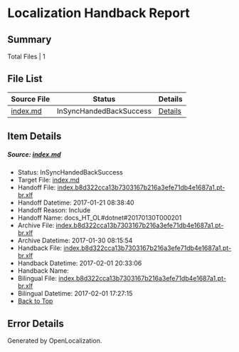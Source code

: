 # <a name='report-top'></a> Localization Handback Report

## Summary
 Total Files | 1

## File List
 Source File | Status | Details 
 ----------- | ------ | ------- 
 [index.md](https://github.com/dotnet/docs/blob/2ad428dcda9ef213a8487c35a48b33929259abba/index.md) | InSyncHandedBackSuccess | [Details](#44b21665593717023aef7a85fe88a60d075193277446)

## Item Details
##### <a name='44b21665593717023aef7a85fe88a60d075193277446'></a> Source: [index.md](https://github.com/dotnet/docs/blob/2ad428dcda9ef213a8487c35a48b33929259abba/index.md)
* Status: InSyncHandedBackSuccess
* Target File: [index.md](https://github.com/dotnet/docs.pt-br/blob/0f98b611390dd57d609f68f89bada014310163c9/index.md)
* Handoff File: [index.b8d322cca13b7303167b216a3efe71db4e1687a1.pt-br.xlf](https://github.com/dotnet/docs.handoff/blob/c185c0c4db29720640917e74e0353269370cb9a7/ol-handoff/dotnet/docs.pt-br/master/dotnet-core/index.b8d322cca13b7303167b216a3efe71db4e1687a1.pt-br.xlf)
* Handoff Datetime: 2017-01-21 08:38:40
* Handoff Reason: Include
* Handoff Name: docs_HT_OL#dotnet#20170130T000201
* Archive File: [index.b8d322cca13b7303167b216a3efe71db4e1687a1.pt-br.xlf](https://github.com/dotnet/docs.handoff/blob/0b21283428ab80082f0800fa51a637845756387b/ol-archive/dotnet/docs.pt-br/master/dotnet-core/index.b8d322cca13b7303167b216a3efe71db4e1687a1.pt-br.xlf)
* Archive Datetime: 2017-01-30 08:15:54
* Handback File: [index.b8d322cca13b7303167b216a3efe71db4e1687a1.pt-br.xlf](https://github.com/dotnet/docs.handback/blob/8ca0f0b508090d1d6be5d02186926fa23b7967b6/ol-handback/dotnet/docs.pt-br/master/dotnet-core/index.b8d322cca13b7303167b216a3efe71db4e1687a1.pt-br.xlf)
* Handback Datetime: 2017-02-01 20:33:06
* Handback Name: 
* Bilingual File: [index.b8d322cca13b7303167b216a3efe71db4e1687a1.pt-br.xlf](https://github.com/dotnet/docs.handback/blob/1b6053ee59c7fdf02d137329a9039962f41ef904/ol-handback/dotnet/docs.pt-br/master/dotnet-core/index.b8d322cca13b7303167b216a3efe71db4e1687a1.pt-br.xlf)
* Bilingual Datetime: 2017-02-01 17:27:15
* [Back to Top](#report-top)


## Error Details

Generated by OpenLocalization.
